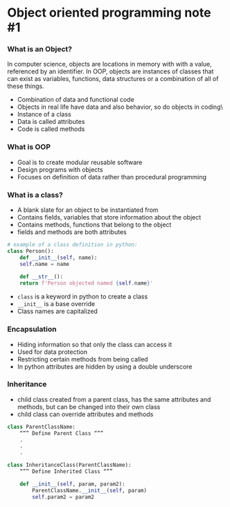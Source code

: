 # Object oriented programming note #1

### What is an Object?

In computer science, objects are locations in memory with with a value, referenced by an identifier. In OOP, objects are instances of classes that can exist as variables, functions, data structures or a combination of all of these things. 
- Combination of data and functional code
- Objects in real life have data and also behavior, so do objects in coding\
- Instance of a class
- Data is called attributes
- Code is called methods

### What is OOP

- Goal is to create modular reusable software
- Design programs with objects
- Focuses on definition of data rather than procedural programming 

### What is a class?
- A blank slate for an object to be instantiated from
- Contains fields, variables that store information about the object
- Contains methods, functions that belong to the object 
- fields and methods are both attributes

```python
# example of a class definition in python:
class Person():
    def __init__(self, name):
    self.name = name
    
    def __str__():
    return f'Person objected named {self.name}'
```
- ```class``` is a keyword in python to create a class
- ```__init__``` is a base override
- Class names are capitalized

### Encapsulation
- Hiding information so that only the class can access it
- Used for data protection
- Restricting certain methods from being called
- In python attributes are hidden by using a double underscore

### Inheritance
- child class created from a parent class, has the same attributes and methods, but can be changed into their own class
- child class can override attributes and methods
```python
class ParentClassName:
	“”” Define Parent Class “””
	.
	.
	.

class InheritanceClass(ParentClassName):
	“”” Define Inherited Class “””

	def __init__(self, param, param2):
		ParentClassName.__init__(self, param)
		self.param2 = param2
```
